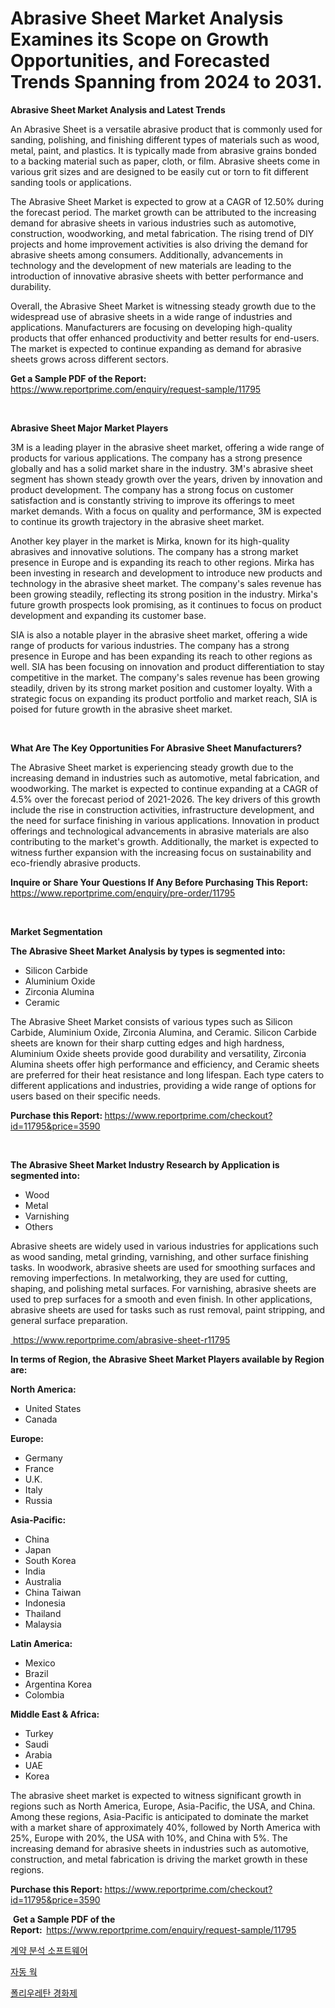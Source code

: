 <p><h1>Abrasive Sheet Market Analysis Examines its Scope on Growth Opportunities, and Forecasted Trends Spanning from 2024 to 2031.</h1></p><p><strong>Abrasive Sheet Market Analysis and Latest Trends</strong></p>
<p><p>An Abrasive Sheet is a versatile abrasive product that is commonly used for sanding, polishing, and finishing different types of materials such as wood, metal, paint, and plastics. It is typically made from abrasive grains bonded to a backing material such as paper, cloth, or film. Abrasive sheets come in various grit sizes and are designed to be easily cut or torn to fit different sanding tools or applications.</p><p>The Abrasive Sheet Market is expected to grow at a CAGR of 12.50% during the forecast period. The market growth can be attributed to the increasing demand for abrasive sheets in various industries such as automotive, construction, woodworking, and metal fabrication. The rising trend of DIY projects and home improvement activities is also driving the demand for abrasive sheets among consumers. Additionally, advancements in technology and the development of new materials are leading to the introduction of innovative abrasive sheets with better performance and durability.</p><p>Overall, the Abrasive Sheet Market is witnessing steady growth due to the widespread use of abrasive sheets in a wide range of industries and applications. Manufacturers are focusing on developing high-quality products that offer enhanced productivity and better results for end-users. The market is expected to continue expanding as demand for abrasive sheets grows across different sectors.</p></p>
<p><strong>Get a Sample PDF of the Report:&nbsp;</strong> <a href="https://www.reportprime.com/enquiry/request-sample/11795">https://www.reportprime.com/enquiry/request-sample/11795</a></p>
<p>&nbsp;</p>
<p><strong>Abrasive Sheet Major Market Players</strong></p>
<p><p>3M is a leading player in the abrasive sheet market, offering a wide range of products for various applications. The company has a strong presence globally and has a solid market share in the industry. 3M's abrasive sheet segment has shown steady growth over the years, driven by innovation and product development. The company has a strong focus on customer satisfaction and is constantly striving to improve its offerings to meet market demands. With a focus on quality and performance, 3M is expected to continue its growth trajectory in the abrasive sheet market.</p><p>Another key player in the market is Mirka, known for its high-quality abrasives and innovative solutions. The company has a strong market presence in Europe and is expanding its reach to other regions. Mirka has been investing in research and development to introduce new products and technology in the abrasive sheet market. The company's sales revenue has been growing steadily, reflecting its strong position in the industry. Mirka's future growth prospects look promising, as it continues to focus on product development and expanding its customer base.</p><p>SIA is also a notable player in the abrasive sheet market, offering a wide range of products for various industries. The company has a strong presence in Europe and has been expanding its reach to other regions as well. SIA has been focusing on innovation and product differentiation to stay competitive in the market. The company's sales revenue has been growing steadily, driven by its strong market position and customer loyalty. With a strategic focus on expanding its product portfolio and market reach, SIA is poised for future growth in the abrasive sheet market.</p></p>
<p>&nbsp;</p>
<p><strong>What Are The Key Opportunities For Abrasive Sheet Manufacturers?</strong></p>
<p><p>The Abrasive Sheet market is experiencing steady growth due to the increasing demand in industries such as automotive, metal fabrication, and woodworking. The market is expected to continue expanding at a CAGR of 4.5% over the forecast period of 2021-2026. The key drivers of this growth include the rise in construction activities, infrastructure development, and the need for surface finishing in various applications. Innovation in product offerings and technological advancements in abrasive materials are also contributing to the market's growth. Additionally, the market is expected to witness further expansion with the increasing focus on sustainability and eco-friendly abrasive products.</p></p>
<p><strong>Inquire or Share Your Questions If Any Before Purchasing This Report:</strong> <a href="https://www.reportprime.com/enquiry/pre-order/11795">https://www.reportprime.com/enquiry/pre-order/11795</a></p>
<p>&nbsp;</p>
<p><strong>Market Segmentation</strong></p>
<p><strong>The Abrasive Sheet Market Analysis by types is segmented into:</strong></p>
<p><ul><li>Silicon Carbide</li><li>Aluminium Oxide</li><li>Zirconia Alumina</li><li>Ceramic</li></ul></p>
<p><p>The Abrasive Sheet Market consists of various types such as Silicon Carbide, Aluminium Oxide, Zirconia Alumina, and Ceramic. Silicon Carbide sheets are known for their sharp cutting edges and high hardness, Aluminium Oxide sheets provide good durability and versatility, Zirconia Alumina sheets offer high performance and efficiency, and Ceramic sheets are preferred for their heat resistance and long lifespan. Each type caters to different applications and industries, providing a wide range of options for users based on their specific needs.</p></p>
<p><strong>Purchase this Report:&nbsp;</strong><a href="https://www.reportprime.com/checkout?id=11795&price=3590">https://www.reportprime.com/checkout?id=11795&price=3590</a></p>
<p>&nbsp;</p>
<p><strong>The Abrasive Sheet Market Industry Research by Application is segmented into:</strong></p>
<p><ul><li>Wood</li><li>Metal</li><li>Varnishing</li><li>Others</li></ul></p>
<p><p>Abrasive sheets are widely used in various industries for applications such as wood sanding, metal grinding, varnishing, and other surface finishing tasks. In woodwork, abrasive sheets are used for smoothing surfaces and removing imperfections. In metalworking, they are used for cutting, shaping, and polishing metal surfaces. For varnishing, abrasive sheets are used to prep surfaces for a smooth and even finish. In other applications, abrasive sheets are used for tasks such as rust removal, paint stripping, and general surface preparation.</p></p>
<p><a href="https://www.reportprime.com/abrasive-sheet-r11795">&nbsp;https://www.reportprime.com/abrasive-sheet-r11795</a></p>
<p><strong>In terms of Region, the Abrasive Sheet Market Players available by Region are:</strong></p>
<p>
    <p> <strong> North America: </strong>
        <ul>
            <li>United States</li>
            <li>Canada</li>
        </ul>
        </p> 
    <p> <strong> Europe: </strong>
        <ul>
            <li>Germany</li>
            <li>France</li>
            <li>U.K.</li>
            <li>Italy</li>
            <li>Russia</li>
        </ul>
        </p> 
    <p> <strong> Asia-Pacific: </strong>
        <ul>
            <li>China</li>
            <li>Japan</li>
            <li>South Korea</li>
            <li>India</li>
            <li>Australia</li>
            <li>China Taiwan</li>
            <li>Indonesia</li>
            <li>Thailand</li>
            <li>Malaysia</li>
        </ul>
        </p> 
    <p> <strong> Latin America: </strong>
        <ul>
            <li>Mexico</li>
            <li>Brazil</li>
            <li>Argentina Korea</li>
            <li>Colombia</li>
        </ul>
        </p> 
    <p> <strong> Middle East & Africa: </strong>
        <ul>
            <li>Turkey</li>
            <li>Saudi</li>
            <li>Arabia</li>
            <li>UAE</li>
            <li>Korea</li>
        </ul>
    </p>
    </p>
<p><p>The abrasive sheet market is expected to witness significant growth in regions such as North America, Europe, Asia-Pacific, the USA, and China. Among these regions, Asia-Pacific is anticipated to dominate the market with a market share of approximately 40%, followed by North America with 25%, Europe with 20%, the USA with 10%, and China with 5%. The increasing demand for abrasive sheets in industries such as automotive, construction, and metal fabrication is driving the market growth in these regions.</p></p>
<p><strong>Purchase this Report: </strong><a href="https://www.reportprime.com/checkout?id=11795&price=3590">https://www.reportprime.com/checkout?id=11795&price=3590</a></p>
<p>&nbsp;<strong>Get a Sample PDF of the Report:&nbsp;&nbsp;</strong><a href="https://www.reportprime.com/enquiry/request-sample/11795">https://www.reportprime.com/enquiry/request-sample/11795</a></p>
<p><strong></strong></p>
<p><p><a href="https://medium.com/@matthiasdkins856/%EC%95%94%ED%98%B8%ED%99%94%EB%90%9C-%EA%B3%84%EC%95%BD-%EB%B6%84%EC%84%9D-%EC%86%8C%ED%94%84%ED%8A%B8%EC%9B%A8%EC%96%B4-%EC%8B%9C%EC%9E%A5-%EC%A7%80%ED%91%9C-%ED%95%B4%EB%8F%85-%EC%8B%9C%EC%9E%A5-%EC%A0%90%EC%9C%A0%EC%9C%A8-%ED%8A%B8%EB%A0%8C%EB%93%9C-%EB%B0%8F-%EC%84%B1%EC%9E%A5-%ED%8C%A8%ED%84%B4-15dd4a9a0ca1">계약 분석 소프트웨어</a></p><p><a href="https://medium.com/@lottierunte44/%EC%9E%90%EB%8F%99-%ED%9B%88%EC%A0%9C%EC%9E%A5-%EC%8B%9C%EC%9E%A5-%EA%B7%9C%EB%AA%A8%EC%99%80-%EC%8B%9C%EC%9E%A5-%EB%8F%99%ED%96%A5-%EC%99%84%EC%A0%84%ED%95%9C-%EC%82%B0%EC%97%85-%EA%B0%9C%EC%9A%94-2024%EB%85%84%EB%B6%80%ED%84%B0-2031%EB%85%84%EA%B9%8C%EC%A7%80-23da9908e962">자동 웍</a></p><p><a href="https://github.com/lzrvbyqzftro57/Market-Research-Report-List-2/blob/main/417072967145.md">폴리우레탄 경화제</a></p></p>
